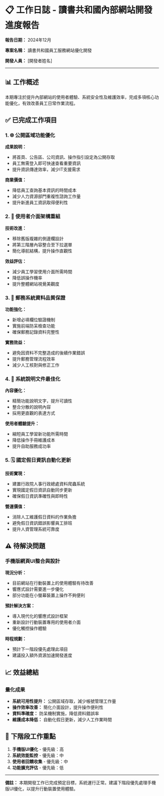 # 📋 工作日誌 - 讀書共和國內部網站開發進度報告

**報告日期：** 2024年12月

**專案名稱：** 讀書共和國員工服務網站優化開發

**開發人員：** [開發者姓名]

---

## 📊 工作概述

本期專注於提升內部網站的使用者體驗、系統安全性及維護效率，完成多項核心功能優化，有效改善員工日常作業流程。

## ✅ 已完成工作項目

### 1. 🌐 公開區域功能優化
**成果說明：**
- 將首頁、公告區、公司資訊、操作指引設定為公開存取
- 員工無需登入即可快速查看重要資訊
- 提升資訊傳達效率，減少IT支援需求

**商業價值：**
- 降低員工查詢基本資訊的時間成本
- 減少人力資源部門重複性諮詢工作量
- 提升新進員工資訊取得便利性

### 2. 📱 使用者介面架構重組
**技術改進：**
- 移除舊版複雜的側邊欄設計
- 將第三階層內容整合至下拉選單
- 簡化導航結構，提升操作直觀性

**效益評估：**
- 減少員工學習使用介面所需時間
- 降低誤操作機率
- 提升整體網站視覺美觀度

### 3. 📮 郵務系統資料品質保證
**功能強化：**
- 新增必填欄位驗證機制
- 實施前端防呆檢查功能
- 確保郵務記錄資料完整性

**實務效益：**
- 避免因資料不完整造成的後續作業錯誤
- 提升郵務管理流程效率
- 減少人工核對與修正工作

### 4. 📝 系統說明文件最佳化
**內容優化：**
- 精簡功能說明文字，提升可讀性
- 整合分散的說明內容
- 採用更直觀的表達方式

**使用者體驗提升：**
- 縮短員工學習新功能所需時間
- 降低操作手冊維護成本
- 提升自助服務成功率

### 5. 🗓️ 國定假日資訊自動化更新
**技術實現：**
- 建置行政院人事行政總處資料爬蟲系統
- 實現國定假日資訊自動同步更新
- 確保假日資訊準確性與即時性

**營運價值：**
- 消除人工維護假日資料的作業負擔
- 避免假日資訊錯誤影響員工排班
- 提升人資管理系統可靠度

## ⚠️ 待解決問題

### 手機版網頁UI整合與設計
**現況分析：**
- 目前網站在行動裝置上的使用體驗有待改善
- 響應式設計需要進一步優化
- 部分功能在小螢幕裝置上操作不夠便利

**預計解決方案：**
- 導入現代化的響應式設計框架
- 重新設計行動裝置專用的使用者介面
- 優化觸控操作體驗

**時程規劃：**
- 預計下一階段優先處理此項目
- 建議投入額外資源加速開發進度

## 📈 效益總結

### 量化成果
- **系統可用性提升：** 公開區域存取，減少帳號管理工作量
- **操作效率改善：** 簡化介面設計，提升操作便利性
- **資料準確度：** 防呆機制實施，降低資料錯誤率
- **維護成本降低：** 自動化假日更新，減少人工作業時間

## 🎯 下階段工作重點

1. **手機版UI優化** - 優先級：高
2. **系統效能監控** - 優先級：中
3. **使用者回饋收集** - 優先級：中
4. **功能擴充評估** - 優先級：低

---

**備註：** 本期開發工作已完成預定目標，系統運行正常。建議下階段優先處理手機版UI優化，以提升行動裝置使用體驗。 